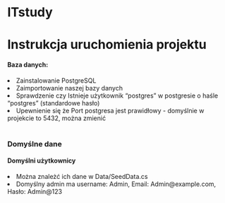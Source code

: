 # ITstudy

<h1>Instrukcja uruchomienia projektu</h1>
  <h4>Baza danych:</h4>
    <li>Zainstalowanie PostgreSQL</li> 
    <li>Zaimportowanie naszej bazy danych</li>
    <li>Sprawdzenie czy Istnieje użytkownik “postgres” w postgresie o haśle “postgres” (standardowe hasło)</li>
    <li>Upewnienie się że Port postgresa jest prawidłowy - domyślnie w projekcie to 5432, można zmienić </li>

<br>
<h3>Domyślne dane</h3>
  <h4>Domyślni użytkownicy</h4>
  <li>Można znależć ich dane w Data/SeedData.cs </li>
  <li>Domyślny admin ma username: Admin, Email: Admin@example.com, Hasło: Admin@123</li>
